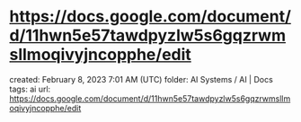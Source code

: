 # https://docs.google.com/document/d/11hwn5e57tawdpyzlw5s6gqzrwmsllmoqivyjncopphe/edit

created: February 8, 2023 7:01 AM (UTC)
folder: AI Systems / AI | Docs
tags: ai
url: https://docs.google.com/document/d/11hwn5e57tawdpyzlw5s6gqzrwmsllmoqivyjncopphe/edit